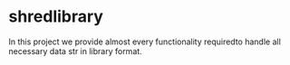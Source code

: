 # shredlibrary
In this project we provide almost every functionality requiredto handle all necessary data str in library format.
